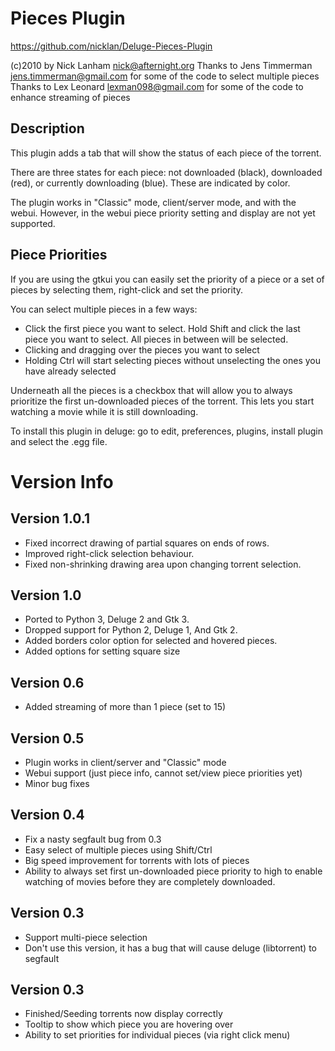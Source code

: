 # Pieces Plugin
https://github.com/nicklan/Deluge-Pieces-Plugin

(c)2010 by Nick Lanham <nick@afternight.org>
Thanks to Jens Timmerman <jens.timmerman@gmail.com> for some of the
code to select multiple pieces
Thanks to Lex Leonard <lexman098@gmail.com> for some of the
code to enhance streaming of pieces

## Description

This plugin adds a tab that will show the status of each piece of the
torrent.

There are three states for each piece: 
not downloaded (black), downloaded (red), or currently downloading (blue). 
These are indicated by color.

The plugin works in "Classic" mode, client/server mode, and with the
webui.  However, in the webui piece priority setting and display are
not yet supported.

## Piece Priorities

If you are using the gtkui you can easily set the priority of a piece
or a set of pieces by selecting them, right-click and set the
priority.

You can select multiple pieces in a few ways:  

* Click the first piece you want to select.  Hold Shift and click the last piece you want to select.  All pieces in between will be selected.  
* Clicking and dragging over the pieces you want to select  
* Holding Ctrl will start selecting pieces without unselecting the ones you have already selected  


Underneath all the pieces is a checkbox that will allow you to always
prioritize the first un-downloaded pieces of the torrent. This lets you
start watching a movie while it is still downloading. 


To install this plugin in deluge: go to edit, preferences, plugins,
install plugin and select the .egg file.

# Version Info

## Version 1.0.1
* Fixed incorrect drawing of partial squares on ends of rows.
* Improved right-click selection behaviour.
* Fixed non-shrinking drawing area upon changing torrent selection.

## Version 1.0
* Ported to Python 3, Deluge 2 and Gtk 3.
* Dropped support for Python 2, Deluge 1, And Gtk 2.
* Added borders color option for selected and hovered pieces.
* Added options for setting square size

## Version 0.6
* Added streaming of more than 1 piece (set to 15)

## Version 0.5
* Plugin works in client/server and "Classic" mode
* Webui support (just piece info, cannot set/view piece priorities
yet)
* Minor bug fixes

## Version 0.4
* Fix a nasty segfault bug from 0.3
* Easy select of multiple pieces using Shift/Ctrl
* Big speed improvement for torrents with lots of pieces
* Ability to always set first un-downloaded piece priority to high to
enable watching of movies before they are completely downloaded.

## Version 0.3
* Support multi-piece selection
* Don't use this version, it has a bug that will cause deluge (libtorrent) to segfault

## Version 0.3
* Finished/Seeding torrents now display correctly
* Tooltip to show which piece you are hovering over
* Ability to set priorities for individual pieces (via right click menu)
